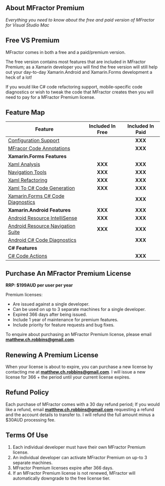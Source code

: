 ## About MFractor Premium

*Everything you need to know about the free and paid version of MFractor for Visual Studio Mac*

## Free VS Premium

MFractor comes in both a free and a paid/premium version.

The free version contains most features that are included in MFractor Premium; as a Xamarin developer you will find the free version will still help out your day-to-day Xamarin.Android and Xamarin.Forms development a heck of a lot!

If you would like C# code refactoring support, mobile-specific code diagnostics or wish to tweak the code that MFractor creates then you will need to pay for a MFractor Premium license.

## Feature Map

| Feature | Included In Free | Included In Paid |
|------|:----:|:-----------:|
| [Configuration Support](/configuration.md) |  | **XXX** |
| [MFracor Code Annotations](/annotations.md) |  | **XXX** |
| **Xamarin.Forms Features** |  |  |
| [Xaml Analysis](/code-analysis/xaml.md) |  **XXX** | **XXX** |
| [Navigation Tools](/xamarin-forms/navigation.md) |  **XXX** | **XXX** |
| [Xaml Refactoring](/code-actions/xaml/refactor.md) |  **XXX** | **XXX** |
| [Xaml To C# Code Generation](/code-actions/xaml/generate.md) |  **XXX** | **XXX** |
| [Xamarin.Forms C# Code Diagnostics](code-analysis/csharp/xamarin-forms.md) |  | **XXX** |
| **Xamarin.Android Features** | **XXX** | **XXX** |
| [Android Resource IntelliSense](/xamarin-android/resource-intellisense.md) | **XXX** | **XXX** |
| [Android Resource Navigation Suite](/xamarin-android/navigation-tools.md) | **XXX** | **XXX** |
| [Android C# Code Diagnostics](code-analysis/csharp/android.md) |  | **XXX** |
| **C# Features** |  |  |
| [C# Code Actions](code-actions/csharp.md) |  | **XXX** |

## Purchase An MFractor Premium License

**RRP: $199AUD per user per year**

Premium licenses:

 * Are issued against a single developer.
 * Can be used on up to 3 separate machines for a single developer.
 * Expired 366 days after being issued.
 * Include 1 year of maintenance for premium features.
 * Include priority for feature requests and bug fixes.

To enquire about purchasing an MFractor Premium license, please email **matthew.ch.robbins@gmail.com**.

## Renewing A Premium License

When your license is about to expire, you can purchase a new license by contacting me at **matthew.ch.robbins@gmail.com**. I will issue a new license for 366 + the period until your current license expires.

## Refund Policy

Each purchase of MFractor comes with a 30 day refund period; If you would like a refund, email **matthew.ch.robbins@gmail.com** requesting a refund and the account details to transfer to. I will refund the full amount minus a $30AUD processing fee.

## Terms Of Use

 1. Each individual developer must have their own MFractor Premium license.
 2. An individual developer can activate MFractor Premium on up-to 3 separate machines.
 3. MFractor Premium licenses expire after 366 days.
 4. If an MFractor Premium license is not renewed, MFractor will automatically downgrade to the free license tier.
